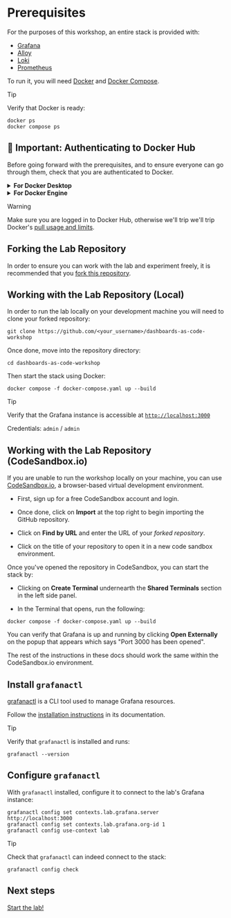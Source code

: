 # Prerequisites

For the purposes of this workshop, an entire stack is provided with:

* [Grafana](https://grafana.com/grafana/)
* [Alloy](https://grafana.com/docs/alloy/latest/)
* [Loki](https://grafana.com/products/cloud/logs/)
* [Prometheus](https://prometheus.io/)

To run it, you will need [Docker](https://docs.docker.com/engine/) and [Docker Compose](https://docs.docker.com/compose/).

> [!TIP]
> Verify that Docker is ready:
>
> ```shell
> docker ps
> docker compose ps
> ```

## 🚨 Important: Authenticating to Docker Hub

Before going forward with the prerequisites, and to ensure everyone can go through them,
check that you are authenticated to Docker.

<details>
    <summary><b>For Docker Desktop</b></summary>

> If you are using Docker Desktop, you can sign in to Docker Hub from the Docker Desktop menu.
> Select Sign in / Create Docker ID from the Docker Desktop menu and follow the on-screen instructions to complete the sign-in process.
</details>

<details>
    <summary><b>For Docker Engine</b></summary>

> If you're using a standalone version of Docker Engine, run the `docker login` command from a terminal to authenticate with Docker Hub.
> For information on how to use the command, see [docker login](https://docs.docker.com/reference/cli/docker/login/).
</details>

> [!WARNING]
> Make sure you are logged in to Docker Hub, otherwise we'll trip we'll trip Docker's [pull usage and limits](https://docs.docker.com/docker-hub/usage/pulls/).

## Forking the Lab Repository

In order to ensure you can work with the lab and experiment freely, it is recommended that you [fork this repository](https://github.com/grafana/dashboards-as-code-workshop/fork).

## Working with the Lab Repository (Local)

In order to run the lab locally on your development machine you will need to clone your forked repository:

```shell
git clone https://github.com/<your_username>/dashboards-as-code-workshop
```

Once done, move into the repository directory:

```shell
cd dashboards-as-code-workshop
```

Then start the stack using Docker:

```shell
docker compose -f docker-compose.yaml up --build
```

> [!TIP]
> Verify that the Grafana instance is accessible at [`http://localhost:3000`](http://localhost:3000)
>
> Credentials: `admin` / `admin`

## Working with the Lab Repository (CodeSandbox.io)

If you are unable to run the workshop locally on your machine, you can use [CodeSandbox.io](https://codesandbox.io), a browser-based virtual development environment.

* First, sign up for a free CodeSandbox account and login.

* Once done, click on **Import** at the top right to begin importing the GitHub repository.

* Click on **Find by URL** and enter the URL of your *forked repository*.

* Click on the title of your repository to open it in a new code sandbox environment.

Once you've opened the repository in CodeSandbox, you can start the stack by:

* Clicking on **Create Terminal** undernearth the **Shared Terminals** section in the left side panel.

* In the Terminal that opens, run the following:

```shell
docker compose -f docker-compose.yaml up --build
```

You can verify that Grafana is up and running by clicking **Open Externally** on the popup that appears which says "Port 3000 has been opened".

The rest of the instructions in these docs should work the same within the CodeSandbox.io environment.

## Install `grafanactl`

[grafanactl](https://github.com/grafana/grafanactl) is a CLI tool used to manage Grafana resources.

Follow the [installation instructions](https://github.com/grafana/grafanactl/blob/main/docs/installation.md#prebuilt-binaries) in its documentation.

> [!TIP]
> Verify that `grafanactl` is installed and runs:
>
> ```shell
> grafanactl --version
> ```

## Configure `grafanactl`

With `grafanactl` installed, configure it to connect to the lab's Grafana instance:

```shell
grafanactl config set contexts.lab.grafana.server http://localhost:3000
grafanactl config set contexts.lab.grafana.org-id 1
grafanactl config use-context lab
```

> [!TIP]
> Check that `grafanactl` can indeed connect to the stack:
>
> ```shell
> grafanactl config check
> ```

## Next steps

[Start the lab!](./concepts.md)
